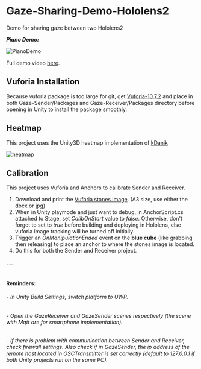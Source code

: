 # Gaze-Sharing-Demo-Hololens2
Demo for sharing gaze between two Hololens2

***Piano Demo:***

![PianoDemo](https://user-images.githubusercontent.com/39384021/209696668-f7660dfa-1de0-49cf-bed9-c895a6e51bd7.gif)

Full demo video [here](https://www.dropbox.com/s/9ymutfngsqrsz6j/TPP%20AR%20Eyegaze.mp4?dl=0).

## Vuforia Installation
Because vuforia package is too large for git, get [Vuforia-10.7.2](https://www.dropbox.com/sh/k5pv9btk3b5amho/AACw_EzHn0N1oDrP05bOhmvea?dl=0) and place in both Gaze-Sender/Packages and Gaze-Receiver/Packages directory before opening in Unity to install the package smoothly.

## Heatmap
This project uses the Unity3D heatmap implementation of [kDanik](https://github.com/kDanik/heatmap-unity)

![heatmap](https://user-images.githubusercontent.com/39384021/209697388-5d555a87-ca2b-4799-b847-d4d292488b7a.png)

## Calibration
This project uses Vuforia and Anchors to calibrate Sender and Receiver.

1. Download and print the [Vuforia stones image](https://www.dropbox.com/sh/ipjqhoc6k1b58is/AADxfMo4N6SVxsAM0K07dRxba?dl=0). (A3 size, use either the docx or jpg)
2. When in Unity playmode and just want to debug, in AnchorScript.cs attached to Stage, set *CalibOnStart* value to *false*. Otherwise, don't forget to set to *true* before building and deploying in Hololens, else vuforia image tracking will be turned off initially.
3. Trigger an *OnManipulationEnded* event on the **blue cube** (like grabbing then releasing) to place an anchor to where the stones image is located.
4. Do this for both the Sender and Receiver project.


###### ---

**Reminders:**
###### - In Unity Build Settings, switch platform to UWP. 
###### - Open the GazeReceiver and GazeSender scenes respectively (the scene with Mqtt are for smartphone implementation). 
###### - If there is problem with communication between Sender and Receiver, check firewall settings. Also check if in GazeSender, the ip address of the remote host located in OSCTransmitter is set correctly (default to 127.0.0.1 if both Unity projects run on the same PC).
